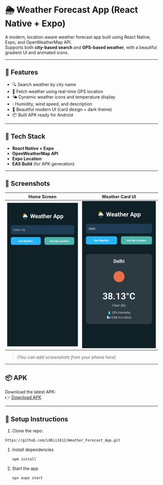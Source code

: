 # 🌦️ Weather Forecast App (React Native + Expo)

A modern, location-aware weather forecast app built using React Native, Expo, and OpenWeatherMap API.  
Supports both **city-based search** and **GPS-based weather**, with a beautiful gradient UI and animated icons.

---

## 📱 Features

- 🔍 Search weather by city name
- 📍 Fetch weather using real-time GPS location
- 🌤️ Dynamic weather icons and temperature display
- 💧 Humidity, wind speed, and description
- 🎨 Beautiful modern UI (card design + dark theme)
- 📦 Built APK ready for Android

---

## 🧪 Tech Stack

- **React Native + Expo**
- **OpenWeatherMap API**
- **Expo Location**
- **EAS Build** (for APK generation)

---

## 🚀 Screenshots

| Home Screen            | Weather Card UI         |
|------------------------|-------------------------|
| ![screenshot1](assets/images/home_screen.jpg) | ![screenshot2](assets/images/UI.jpg) |

> *(You can add screenshots from your phone here)*

---

## 📦 APK

Download the latest APK:  
👉 [Download APK](https://expo.dev/accounts/loki_16/projects/WeatherApp/builds/1e0256de-6a71-43da-aa00-bdde492dafe5)

---

## 🔧 Setup Instructions

1. Clone the repo:        
```bash
https://github.com/LOKii1612/Weather_Forecast_App.git
```

1. Install dependencies

   ```bash
   npm install
   ```

2. Start the app

   ```bash
   npx expo start
   ```


